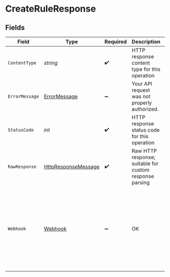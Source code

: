 # CreateRuleResponse


## Fields

| Field                                                                                                                                                                                     | Type                                                                                                                                                                                      | Required                                                                                                                                                                                  | Description                                                                                                                                                                               | Example                                                                                                                                                                                   |
| ----------------------------------------------------------------------------------------------------------------------------------------------------------------------------------------- | ----------------------------------------------------------------------------------------------------------------------------------------------------------------------------------------- | ----------------------------------------------------------------------------------------------------------------------------------------------------------------------------------------- | ----------------------------------------------------------------------------------------------------------------------------------------------------------------------------------------- | ----------------------------------------------------------------------------------------------------------------------------------------------------------------------------------------- |
| `ContentType`                                                                                                                                                                             | *string*                                                                                                                                                                                  | :heavy_check_mark:                                                                                                                                                                        | HTTP response content type for this operation                                                                                                                                             |                                                                                                                                                                                           |
| `ErrorMessage`                                                                                                                                                                            | [ErrorMessage](../../Models/Shared/ErrorMessage.md)                                                                                                                                       | :heavy_minus_sign:                                                                                                                                                                        | Your API request was not properly authorized.                                                                                                                                             |                                                                                                                                                                                           |
| `StatusCode`                                                                                                                                                                              | *int*                                                                                                                                                                                     | :heavy_check_mark:                                                                                                                                                                        | HTTP response status code for this operation                                                                                                                                              |                                                                                                                                                                                           |
| `RawResponse`                                                                                                                                                                             | [HttpResponseMessage](https://learn.microsoft.com/en-us/dotnet/api/system.net.http.httpresponsemessage?view=net-5.0)                                                                      | :heavy_check_mark:                                                                                                                                                                        | Raw HTTP response; suitable for custom response parsing                                                                                                                                   |                                                                                                                                                                                           |
| `Webhook`                                                                                                                                                                                 | [Webhook](../../Models/Shared/Webhook.md)                                                                                                                                                 | :heavy_minus_sign:                                                                                                                                                                        | OK                                                                                                                                                                                        | {<br/>"type": "DataConnectionStatusChanged",<br/>"companyId": "39b73b17-cc2e-429e-915d-71654e9dcd1e",<br/>"notifiers": {<br/>"emails": [<br/>"info@client.com"<br/>],<br/>"webhook": "https://webhook.client.com"<br/>}<br/>} |